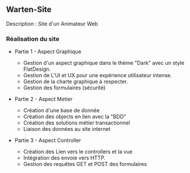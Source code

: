 ## Warten-Site
Description : Site d'un Animateur Web

### Réalisation du site

* Partie 1 - Aspect Graphique

 	- Gestion d'un aspect graphique dans le thème "Dark" avec un style FlatDesign.
 	- Gestion de L'UI et UX pour une expérience utilisateur intense.
 	- Gestion de la charte graphique à respecter.
 	- Gestion des formulaires (sécurité)

* Partie 2 - Aspect Metier

 	- Création d'une base de donnée
 	- Création des objects en lien avec la "BDD" 
 	- Création des solutions métier transactionnel
 	- Liaison des données au site internet

* Partie 3 - Aspect Controller

 	- Création des Lien vers le controllers et la vue
 	- Intégration des envoie vers HTTP.
 	- Gestion des requêtes GET et POST des formulaires
